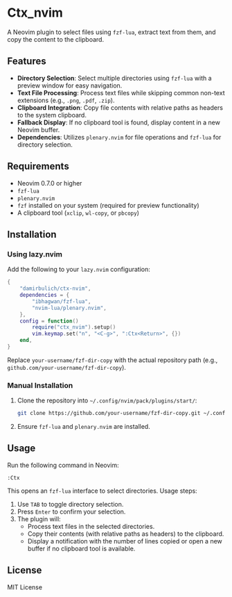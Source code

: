 # Ctx_nvim

A Neovim plugin to select files using `fzf-lua`, extract text from them, and copy the content to the clipboard.

## Features

- **Directory Selection**: Select multiple directories using `fzf-lua` with a preview window for easy navigation.
- **Text File Processing**: Process text files while skipping common non-text extensions (e.g., `.png`, `.pdf`, `.zip`).
- **Clipboard Integration**: Copy file contents with relative paths as headers to the system clipboard.
- **Fallback Display**: If no clipboard tool is found, display content in a new Neovim buffer.
- **Dependencies**: Utilizes `plenary.nvim` for file operations and `fzf-lua` for directory selection.

## Requirements

- Neovim 0.7.0 or higher
- `fzf-lua`
- `plenary.nvim`
- `fzf` installed on your system (required for preview functionality)
- A clipboard tool (`xclip`, `wl-copy`, or `pbcopy`)

## Installation

### Using lazy.nvim

Add the following to your `lazy.nvim` configuration:

```lua
{
    "damirbulich/ctx-nvim",
    dependencies = {
        "ibhagwan/fzf-lua",
        "nvim-lua/plenary.nvim",
    },
    config = function()
        require("ctx_nvim").setup()
        vim.keymap.set("n", "<C-g>", ":Ctx<Return>", {})
    end,
}
```

Replace `your-username/fzf-dir-copy` with the actual repository path (e.g., `github.com/your-username/fzf-dir-copy`).

### Manual Installation

1. Clone the repository into `~/.config/nvim/pack/plugins/start/`:

   ```bash
   git clone https://github.com/your-username/fzf-dir-copy.git ~/.config/nvim/pack/plugins/start/fzf-dir-copy
   ```

2. Ensure `fzf-lua` and `plenary.nvim` are installed.

## Usage

Run the following command in Neovim:

```
:Ctx
```

This opens an `fzf-lua` interface to select directories. Usage steps:

1. Use `TAB` to toggle directory selection.
2. Press `Enter` to confirm your selection.
3. The plugin will:
   - Process text files in the selected directories.
   - Copy their contents (with relative paths as headers) to the clipboard.
   - Display a notification with the number of lines copied or open a new buffer if no clipboard tool is available.

## License

MIT License
